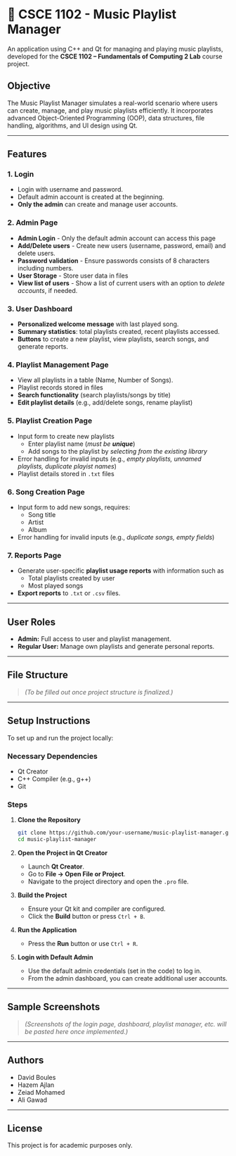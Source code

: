# 🎵 CSCE 1102 - Music Playlist Manager

An application using C++ and Qt for managing and playing music playlists, developed for the **CSCE 1102 – Fundamentals of Computing 2 Lab** course project.

## Objective

The Music Playlist Manager simulates a real-world scenario where users can create, manage, and play music playlists efficiently. It incorporates advanced Object-Oriented Programming (OOP), data structures, file handling, algorithms, and UI design using Qt.

---

## Features

### 1. Login
- Login with username and password.
- Default admin account is created at the beginning.
- **Only the admin** can create and manage user accounts.

### 2. Admin Page
- **Admin Login** - Only the default admin account can access this page
- **Add/Delete users** - Create new users (username, password, email) and delete users.
- **Password validation** - Ensure passwords consists of 8 characters including numbers.
- **User Storage** - Store user data in files
- **View list of users** - Show a list of current users with an option to *delete accounts*, if needed.

### 3. User Dashboard
- **Personalized welcome message** with last played song.
- **Summary statistics**: total playlists created, recent playlists accessed.
- **Buttons** to create a new playlist, view playlists, search songs, and generate reports.

### 4. Playlist Management Page
- View all playlists in a table (Name, Number of Songs).
- Playlist records stored in files
- **Search functionality** (search playlists/songs by title)
- **Edit playlist details** (e.g., add/delete songs, rename playlist)

### 5. Playlist Creation Page
- Input form to create new playlists
  - Enter playlist name (*must be* ***unique***)
  - Add songs to the playlist by *selecting from the existing library*
- Error handling for invalid inputs (e.g., *empty playlists, unnamed playlists, duplicate playist names*)
- Playlist details stored in `.txt` files

### 6. Song Creation Page
- Input form to add new songs, requires:
  - Song title
  - Artist
  - Album
- Error handling for invalid inputs (e.g., *duplicate songs, empty fields*)

### 7. Reports Page
- Generate user-specific **playlist usage reports** with information such as
  - Total playlists created by user
  - Most played songs
- **Export reports** to `.txt` or `.csv` files.

---

## User Roles

- **Admin:** Full access to user and playlist management.
- **Regular User:** Manage own playlists and generate personal reports.

---

## File Structure

> *(To be filled out once project structure is finalized.)*

---

## Setup Instructions

To set up and run the project locally:

### Necessary Dependencies

- Qt Creator
- C++ Compiler (e.g., g++)
- Git

### Steps

1. **Clone the Repository**

   ```bash
   git clone https://github.com/your-username/music-playlist-manager.git
   cd music-playlist-manager
   ```

2. **Open the Project in Qt Creator**

   - Launch **Qt Creator**.
   - Go to **File → Open File or Project**.
   - Navigate to the project directory and open the `.pro` file.

3. **Build the Project**

   - Ensure your Qt kit and compiler are configured.
   - Click the **Build** button or press `Ctrl + B`.

4. **Run the Application**

   - Press the **Run** button or use `Ctrl + R`.

5. **Login with Default Admin**

   - Use the default admin credentials (set in the code) to log in.
   - From the admin dashboard, you can create additional user accounts.

---

## Sample Screenshots

> *(Screenshots of the login page, dashboard, playlist manager, etc. will be pasted here once implemented.)*

---


## Authors
- David Boules
- Hazem Ajlan
- Zeiad Mohamed
- Ali Gawad

---

## License

This project is for academic purposes only.

